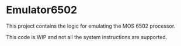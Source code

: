 # Emulator6502

This project contains the logic for emulating the MOS 6502 processor.

This code is WIP and not all the system instructions are supported.
